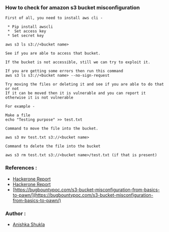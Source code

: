 ### How to check for amazon s3 bucket misconfiguration
````
First of all, you need to install aws cli -

 * Pip install awscli
 *  Set access key 
 * Set secret key

aws s3 ls s3://<bucket name>

See if you are able to access that bucket.

If the bucket is not accessible, still we can try to exploit it.

If you are getting some errors then run this command 
aws s3 ls s3://<bucket name> --no-sign-request

Try moving the files or deleting it and see if you are able to do that or not 
If it can be moved then it is vulnerable and you can report it otherwise it is not vulnerable

For example -

Make a file 
echo "Testing purpose" >> test.txt 

Command to move the file into the bucket. 

aws s3 mv test.txt s3://<bucket name>

Command to delete the file into the bucket

aws s3 rm test.txt s3://<bucket name>/test.txt (if that is present)

````
### References :

 * [Hackerone Report](https://hackerone.com/reports/700051)
 * [Hackerone Report](https://hackerone.com/reports/229690)
 * [https://bugbountypoc.com/s3-bucket-misconfiguration-from-basics-to-pawn/](https://bugbountypoc.com/s3-bucket-misconfiguration-from-basics-to-pawn/)

### Author :
 
 * [Anishka Shukla](https://twitter.com/AnishkaShukla)


